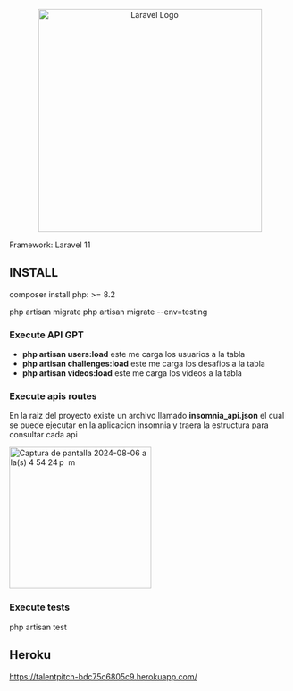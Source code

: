 <p align="center"><a href="https://laravel.com" target="_blank"><img src="https://raw.githubusercontent.com/laravel/art/master/logo-lockup/5%20SVG/2%20CMYK/1%20Full%20Color/laravel-logolockup-cmyk-red.svg" width="400" alt="Laravel Logo"></a></p>

Framework: Laravel 11

## INSTALL

composer install
php:  >= 8.2

php artisan migrate
php artisan migrate --env=testing



### Execute API GPT

- **php artisan users:load**  este me carga los usuarios a la tabla
- **php artisan challenges:load**  este me carga los desafios a la tabla
- **php artisan videos:load**  este me carga los videos a la tabla

### Execute apis routes

En la raiz del proyecto existe un archivo llamado **insomnia_api.json** el cual se puede ejecutar en la aplicacion insomnia y traera la estructura para consultar cada api

<img width="254" alt="Captura de pantalla 2024-08-06 a la(s) 4 54 24 p  m" src="https://github.com/user-attachments/assets/5f7ec4bf-bd8c-4ee7-ba73-28a0b4791abc">


### Execute tests

php artisan test


## Heroku
https://talentpitch-bdc75c6805c9.herokuapp.com/

